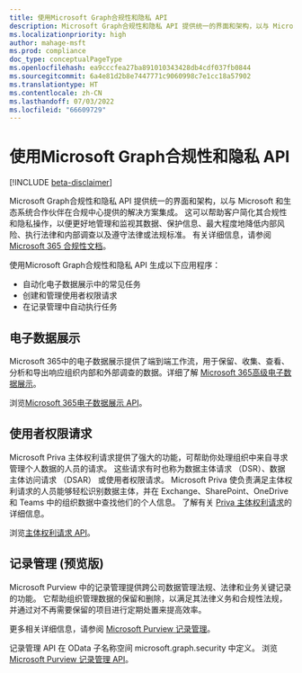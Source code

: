 ```yaml
---
title: 使用Microsoft Graph合规性和隐私 API
description: Microsoft Graph合规性和隐私 API 提供统一的界面和架构，以与 Microsoft 和生态系统合作伙伴在合规中心提供的解决方案集成。 这可以帮助客户简化其合规性和隐私操作，以便更好地管理和监视其数据、保护信息、最大程度地降低内部风险、执行法律和内部调查以及遵守法律或法规标准。
ms.localizationpriority: high
author: mahage-msft
ms.prod: compliance
doc_type: conceptualPageType
ms.openlocfilehash: ea9cccfea27ba891010343428db4cdf037fb0844
ms.sourcegitcommit: 6a4e81d2b8e7447771c9060998c7e1cc18a57902
ms.translationtype: HT
ms.contentlocale: zh-CN
ms.lasthandoff: 07/03/2022
ms.locfileid: "66609729"
---
```

# <a name="use-the-microsoft-graph-compliance-and-privacy-apis"></a>使用Microsoft Graph合规性和隐私 API

[!INCLUDE [beta-disclaimer](../../includes/beta-disclaimer.md)]

Microsoft Graph合规性和隐私 API 提供统一的界面和架构，以与 Microsoft 和生态系统合作伙伴在合规中心提供的解决方案集成。 这可以帮助客户简化其合规性和隐私操作，以便更好地管理和监视其数据、保护信息、最大程度地降低内部风险、执行法律和内部调查以及遵守法律或法规标准。 有关详细信息，请参阅 [Microsoft 365 合规性文档](/microsoft-365/compliance)。

使用Microsoft Graph合规性和隐私 API 生成以下应用程序：

- 自动化电子数据展示中的常见任务
- 创建和管理使用者权限请求
- 在记录管理中自动执行任务

## <a name="ediscovery"></a>电子数据展示

Microsoft 365中的电子数据展示提供了端到端工作流，用于保留、收集、查看、分析和导出响应组织内部和外部调查的数据。详细了解 [Microsoft 365高级电子数据展示](/microsoft-365/compliance/overview-ediscovery-20)。

浏览[Microsoft 365电子数据展示 API](ediscovery-ediscoveryapioverview.md)。

## <a name="subject-rights-request"></a>使用者权限请求

Microsoft Priva 主体权利请求提供了强大的功能，可帮助你处理组织中来自寻求管理个人数据的人员的请求。 这些请求有时也称为数据主体请求 （DSR）、数据主体访问请求 （DSAR） 或使用者权限请求。 Microsoft Priva 使负责满足主体权利请求的人员能够轻松识别数据主体，并在 Exchange、SharePoint、OneDrive 和 Teams 中的组织数据中查找他们的个人信息。 了解有关 [Priva 主体权利请求](/microsoft-365/compliance/privacy-management-subject-rights-requests)的详细信息。

浏览[主体权利请求 API](subjectrightsrequest-subjectrightsrequestapioverview.md)。

## <a name="records-management-preview"></a>记录管理 (预览版)

Microsoft Purview 中的记录管理提供跨公司数据管理法规、法律和业务关键记录的功能。 它帮助组织管理数据的保留和删除，以满足其法律义务和合规性法规，并通过对不再需要保留的项目进行定期处置来提高效率。

更多相关详细信息，请参阅 [Microsoft Purview 记录管理](/microsoft-365/compliance/records-management)。

记录管理 API 在 OData 子名称空间 microsoft.graph.security 中定义。
浏览 [Microsoft Purview 记录管理 API](security-recordsManagement-overview.md)。

<!--
## Labels

??? Labels should be moved from security to here.  They are currently under a node called Information protection.
-->
